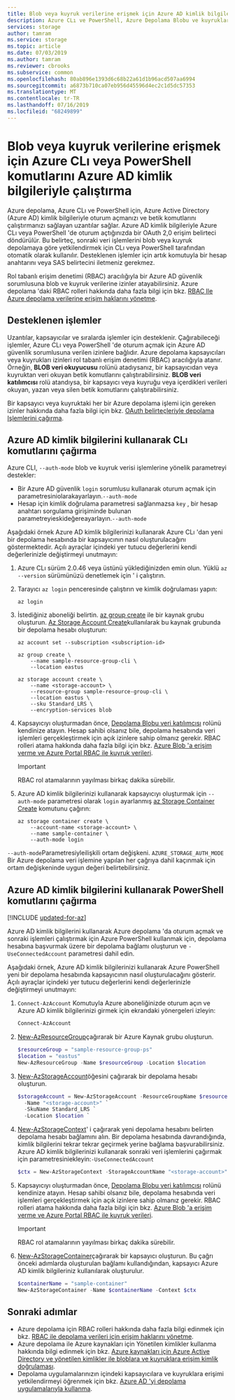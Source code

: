 ```yaml
---
title: Blob veya kuyruk verilerine erişmek için Azure AD kimlik bilgileriyle Azure CLı veya PowerShell komutları çalıştırın | Microsoft Docs
description: Azure CLı ve PowerShell, Azure Depolama Blobu ve kuyruklar verilerinde komut çalıştırmak için Azure AD kimlik bilgileriyle oturum açmayı destekler. Oturum için bir erişim belirteci sağlanır ve çağrı işlemlerine yetki vermek için kullanılır. İzinler, Azure AD güvenlik sorumlusu 'na atanan RBAC rolüne bağımlıdır.
services: storage
author: tamram
ms.service: storage
ms.topic: article
ms.date: 07/03/2019
ms.author: tamram
ms.reviewer: cbrooks
ms.subservice: common
ms.openlocfilehash: 80ab896e1393d6c68b22a61d1b96acd507aa6994
ms.sourcegitcommit: a6873b710ca07eb956d45596d4ec2c1d5dc57353
ms.translationtype: MT
ms.contentlocale: tr-TR
ms.lasthandoff: 07/16/2019
ms.locfileid: "68249899"
---
```

# <a name="run-azure-cli-or-powershell-commands-with-azure-ad-credentials-to-access-blob-or-queue-data"></a>Blob veya kuyruk verilerine erişmek için Azure CLı veya PowerShell komutlarını Azure AD kimlik bilgileriyle çalıştırma

Azure depolama, Azure CLı ve PowerShell için, Azure Active Directory (Azure AD) kimlik bilgileriyle oturum açmanızı ve betik komutlarını çalıştırmanızı sağlayan uzantılar sağlar. Azure AD kimlik bilgileriyle Azure CLı veya PowerShell 'de oturum açtığınızda bir OAuth 2,0 erişim belirteci döndürülür. Bu belirteç, sonraki veri işlemlerini blob veya kuyruk depolamaya göre yetkilendirmek için CLı veya PowerShell tarafından otomatik olarak kullanılır. Desteklenen işlemler için artık komutuyla bir hesap anahtarını veya SAS belirtecini iletmeniz gerekmez.

Rol tabanlı erişim denetimi (RBAC) aracılığıyla bir Azure AD güvenlik sorumlusuna blob ve kuyruk verilerine izinler atayabilirsiniz. Azure depolama 'daki RBAC rolleri hakkında daha fazla bilgi için bkz. [RBAC Ile Azure depolama verilerine erişim haklarını yönetme](storage-auth-aad-rbac.md).

## <a name="supported-operations"></a>Desteklenen işlemler

Uzantılar, kapsayıcılar ve sıralarda işlemler için desteklenir. Çağırabileceği işlemler, Azure CLı veya PowerShell 'de oturum açmak için Azure AD güvenlik sorumlusuna verilen izinlere bağlıdır. Azure depolama kapsayıcıları veya kuyrukları izinleri rol tabanlı erişim denetimi (RBAC) aracılığıyla atanır. Örneğin, **BLOB veri okuyucusu** rolünü atadıysanız, bir kapsayıcıdan veya kuyruktan veri okuyan betik komutlarını çalıştırabilirsiniz. **BLOB veri katılımcısı** rolü atandıysa, bir kapsayıcı veya kuyruğu veya içerdikleri verileri okuyan, yazan veya silen betik komutlarını çalıştırabilirsiniz. 

Bir kapsayıcı veya kuyruktaki her bir Azure depolama işlemi için gereken izinler hakkında daha fazla bilgi için bkz. [OAuth belirteçleriyle depolama Işlemlerini çağırma](https://docs.microsoft.com/rest/api/storageservices/authenticate-with-azure-active-directory#call-storage-operations-with-oauth-tokens).  

## <a name="call-cli-commands-using-azure-ad-credentials"></a>Azure AD kimlik bilgilerini kullanarak CLı komutlarını çağırma

Azure CLI, `--auth-mode` blob ve kuyruk verisi işlemlerine yönelik parametreyi destekler:

- Bir Azure AD güvenlik `login` sorumlusu kullanarak oturum açmak için parametresiniolarakayarlayın.`--auth-mode`
- Hesap için kimlik doğrulama parametresi sağlanmazsa `key` , bir hesap anahtarı sorgulama girişiminde bulunan parametreyieskideğereayarlayın.`--auth-mode` 

Aşağıdaki örnek Azure AD kimlik bilgilerinizi kullanarak Azure CLı 'dan yeni bir depolama hesabında bir kapsayıcının nasıl oluşturulacağını göstermektedir. Açılı ayraçlar içindeki yer tutucu değerlerini kendi değerlerinizle değiştirmeyi unutmayın: 

1. Azure CLı sürüm 2.0.46 veya üstünü yüklediğinizden emin olun. Yüklü `az --version` sürümünüzü denetlemek için ' i çalıştırın.

1. Tarayıcı `az login` penceresinde çalıştırın ve kimlik doğrulaması yapın: 

    ```azurecli
    az login
    ```

1. İstediğiniz aboneliği belirtin. [az group create](https://docs.microsoft.com/cli/azure/group?view=azure-cli-latest#az-group-create) ile bir kaynak grubu oluşturun. [Az Storage Account Create](https://docs.microsoft.com/cli/azure/storage/account?view=azure-cli-latest#az-storage-account-create)kullanılarak bu kaynak grubunda bir depolama hesabı oluşturun:

    ```azurecli
    az account set --subscription <subscription-id>

    az group create \
        --name sample-resource-group-cli \
        --location eastus

    az storage account create \
        --name <storage-account> \
        --resource-group sample-resource-group-cli \
        --location eastus \
        --sku Standard_LRS \
        --encryption-services blob
    ```

1. Kapsayıcıyı oluşturmadan önce, [Depolama Blobu veri katılımcısı](../../role-based-access-control/built-in-roles.md#storage-blob-data-contributor) rolünü kendinize atayın. Hesap sahibi olsanız bile, depolama hesabında veri işlemleri gerçekleştirmek için açık izinlere sahip olmanız gerekir. RBAC rolleri atama hakkında daha fazla bilgi için bkz. [Azure Blob 'a erişim verme ve Azure Portal RBAC ile kuyruk verileri](storage-auth-aad-rbac.md).

    > [!IMPORTANT]
    > RBAC rol atamalarının yayılması birkaç dakika sürebilir.

1. Azure AD kimlik bilgilerinizi kullanarak kapsayıcıyı oluşturmak için `--auth-mode` parametresi olarak `login` ayarlanmış [az Storage Container Create](https://docs.microsoft.com/cli/azure/storage/container?view=azure-cli-latest#az-storage-container-create) komutunu çağırın:

    ```azurecli
    az storage container create \ 
        --account-name <storage-account> \ 
        --name sample-container \
        --auth-mode login
    ```

`--auth-mode`Parametresiyleilişkili ortam değişkeni. `AZURE_STORAGE_AUTH_MODE` Bir Azure depolama veri işlemine yapılan her çağrıya dahil kaçınmak için ortam değişkeninde uygun değeri belirtebilirsiniz.

## <a name="call-powershell-commands-using-azure-ad-credentials"></a>Azure AD kimlik bilgilerini kullanarak PowerShell komutlarını çağırma

[!INCLUDE [updated-for-az](../../../includes/updated-for-az.md)]

Azure AD kimlik bilgilerini kullanarak Azure depolama 'da oturum açmak ve sonraki işlemleri çalıştırmak için Azure PowerShell kullanmak için, depolama hesabına başvurmak üzere bir depolama bağlamı oluşturun ve `-UseConnectedAccount` parametresi dahil edin.

Aşağıdaki örnek, Azure AD kimlik bilgilerinizi kullanarak Azure PowerShell yeni bir depolama hesabında kapsayıcının nasıl oluşturulacağını gösterir. Açılı ayraçlar içindeki yer tutucu değerlerini kendi değerlerinizle değiştirmeyi unutmayın:

1. `Connect-AzAccount` Komutuyla Azure aboneliğinizde oturum açın ve Azure AD kimlik bilgilerinizi girmek için ekrandaki yönergeleri izleyin: 

    ```powershell
    Connect-AzAccount
    ```

1. [New-AzResourceGroup](/powershell/module/az.resources/new-azresourcegroup)çağırarak bir Azure Kaynak grubu oluşturun. 

    ```powershell
    $resourceGroup = "sample-resource-group-ps"
    $location = "eastus"
    New-AzResourceGroup -Name $resourceGroup -Location $location
    ```

1. [New-AzStorageAccount](/powershell/module/az.storage/new-azstorageaccount)öğesini çağırarak bir depolama hesabı oluşturun.

    ```powershell
    $storageAccount = New-AzStorageAccount -ResourceGroupName $resourceGroup `
      -Name "<storage-account>" `
      -SkuName Standard_LRS `
      -Location $location `
    ```

1. [New-AzStorageContext](/powershell/module/az.storage/new-azstoragecontext)' i çağırarak yeni depolama hesabını belirten depolama hesabı bağlamını alın. Bir depolama hesabında davrandığında, kimlik bilgilerini tekrar tekrar geçirmek yerine bağlama başvurabilirsiniz. Azure AD kimlik bilgilerinizi kullanarak sonraki veri işlemlerini çağırmak için parametresiniekleyin:`-UseConnectedAccount`

    ```powershell
    $ctx = New-AzStorageContext -StorageAccountName "<storage-account>" -UseConnectedAccount
    ```

1. Kapsayıcıyı oluşturmadan önce, [Depolama Blobu veri katılımcısı](../../role-based-access-control/built-in-roles.md#storage-blob-data-contributor) rolünü kendinize atayın. Hesap sahibi olsanız bile, depolama hesabında veri işlemleri gerçekleştirmek için açık izinlere sahip olmanız gerekir. RBAC rolleri atama hakkında daha fazla bilgi için bkz. [Azure Blob 'a erişim verme ve Azure Portal RBAC ile kuyruk verileri](storage-auth-aad-rbac.md).

    > [!IMPORTANT]
    > RBAC rol atamalarının yayılması birkaç dakika sürebilir.

1. [New-AzStorageContainer](/powershell/module/az.storage/new-azstoragecontainer)çağırarak bir kapsayıcı oluşturun. Bu çağrı önceki adımlarda oluşturulan bağlamı kullandığından, kapsayıcı Azure AD kimlik bilgileriniz kullanılarak oluşturulur. 

    ```powershell
    $containerName = "sample-container"
    New-AzStorageContainer -Name $containerName -Context $ctx
    ```

## <a name="next-steps"></a>Sonraki adımlar

- Azure depolama için RBAC rolleri hakkında daha fazla bilgi edinmek için bkz. [RBAC ile depolama verileri için erişim haklarını yönetme](storage-auth-aad-rbac.md).
- Azure depolama ile Azure kaynakları için Yönetilen kimlikler kullanma hakkında bilgi edinmek için bkz. [Azure kaynakları için Azure Active Directory ve yönetilen kimlikler ile bloblara ve kuyruklara erişim kimlik doğrulaması](storage-auth-aad-msi.md).
- Depolama uygulamalarınızın içindeki kapsayıcılara ve kuyruklara erişimi yetkilendirmeyi öğrenmek için bkz. [Azure AD 'yi depolama uygulamalarıyla kullanma](storage-auth-aad-app.md).
